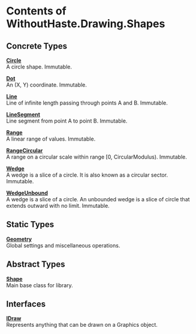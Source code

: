 # Contents of WithoutHaste.Drawing.Shapes

## Concrete Types

[**Circle**](WithoutHaste.Drawing.Shapes.Circle.md)  
A circle shape. Immutable.  

  
[**Dot**](WithoutHaste.Drawing.Shapes.Dot.md)  
An (X, Y) coordinate. Immutable.  

  
[**Line**](WithoutHaste.Drawing.Shapes.Line.md)  
Line of infinite length passing through points A and B. Immutable.  

  
[**LineSegment**](WithoutHaste.Drawing.Shapes.LineSegment.md)  
Line segment from point A to point B. Immutable.  

  
[**Range**](WithoutHaste.Drawing.Shapes.Range.md)  
A linear range of values. Immutable.  

  
[**RangeCircular**](WithoutHaste.Drawing.Shapes.RangeCircular.md)  
A range on a circular scale within range [0, CircularModulus). Immutable.  

  
[**Wedge**](WithoutHaste.Drawing.Shapes.Wedge.md)  
A wedge is a slice of a circle. It is also known as a circular sector. Immutable.  

  
[**WedgeUnbound**](WithoutHaste.Drawing.Shapes.WedgeUnbound.md)  
A wedge is a slice of a circle. An unbounded wedge is a slice of circle that extends outward with no limit. Immutable.  

  

## Static Types

[**Geometry**](WithoutHaste.Drawing.Shapes.Geometry.md)  
Global settings and miscellaneous operations.  

  

## Abstract Types

[**Shape**](WithoutHaste.Drawing.Shapes.Shape.md)  
Main base class for library.  

  

## Interfaces

[**IDraw**](WithoutHaste.Drawing.Shapes.IDraw.md)  
Represents anything that can be drawn on a Graphics object.  

  

